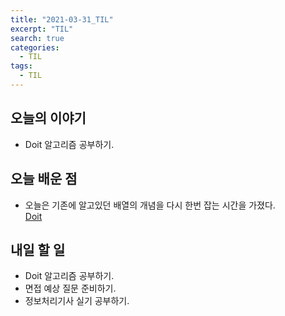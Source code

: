 ```yaml
---
title: "2021-03-31_TIL"
excerpt: "TIL"
search: true
categories: 
  - TIL
tags: 
  - TIL
---
```


## 오늘의 이야기

- Doit 알고리즘 공부하기.


## 오늘 배운 점

- 오늘은 기존에 알고있던 배열의 개념을 다시 한번 잡는 시간을 가졌다.<br>
[Doit](https://devboryung.github.io/algorism/doit-3-%EB%B0%B0%EC%97%B4/)

## 내일 할 일

- Doit 알고리즘 공부하기.
- 면접 예상 질문 준비하기.
- 정보처리기사 실기 공부하기.